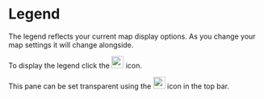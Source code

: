 # Legend

The legend reflects your current map display options. As you change your map settings it will change alongside.

To display the legend click the  <img src="https://raw.githubusercontent.com/Risingson/eedocs/master/docs/images/lgd.png" width="24" height="24">  icon.

This pane can be set transparent using the  <img src="https://raw.githubusercontent.com/Risingson/eedocs/master/docs/images/lgd.png" width="24" height="24">  icon in the top bar.
<!--stackedit_data:
eyJoaXN0b3J5IjpbLTEyNTUwODE5OTgsMTU4ODQyNTk3MywtMT
ExMzY2MTMyNiwtNDY0MDQ2MjUwXX0=
-->